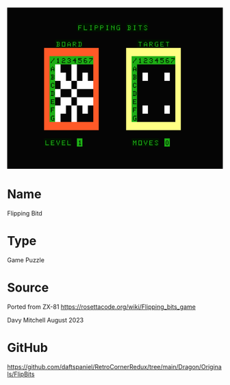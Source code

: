 ![Flip](screenshot.png)

# Name
Flipping Bitd

# Type
Game Puzzle

# Source
Ported from ZX-81
https://rosettacode.org/wiki/Flipping_bits_game

Davy Mitchell August 2023

# GitHub
https://github.com/daftspaniel/RetroCornerRedux/tree/main/Dragon/Originals/FlipBits
